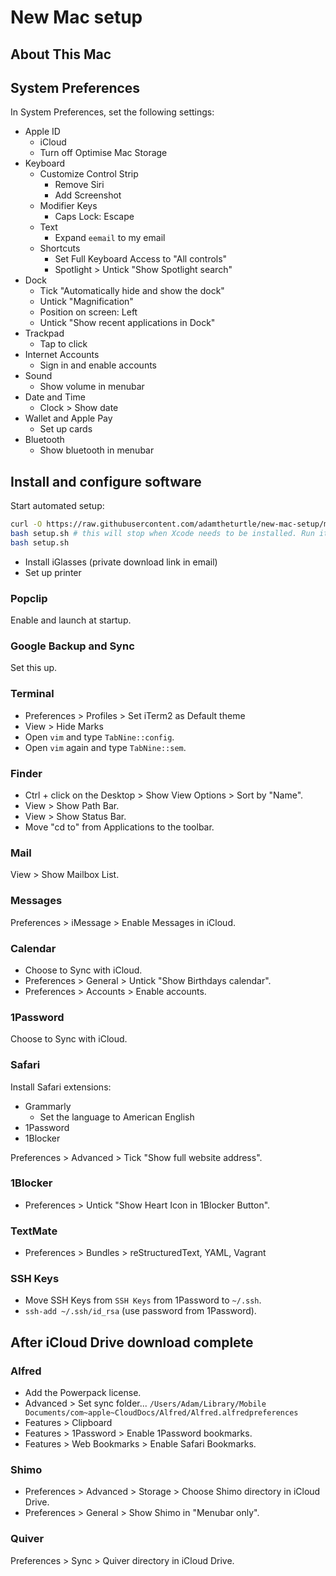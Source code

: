 # New Mac setup

## About This Mac

## System Preferences

In System Preferences, set the following settings:

* Apple ID
    * iCloud
    * Turn off Optimise Mac Storage
* Keyboard
    * Customize Control Strip
        * Remove Siri
        * Add Screenshot
    * Modifier Keys
        * Caps Lock: Escape
    * Text
        * Expand `eemail` to my email
    * Shortcuts
        * Set Full Keyboard Access to "All controls"
        * Spotlight > Untick "Show Spotlight search"
* Dock
    * Tick "Automatically hide and show the dock"
    * Untick "Magnification"
    * Position on screen: Left
    * Untick "Show recent applications in Dock"
* Trackpad
    * Tap to click
* Internet Accounts
    * Sign in and enable accounts
* Sound
    * Show volume in menubar
* Date and Time
    * Clock > Show date
* Wallet and Apple Pay
    * Set up cards
* Bluetooth
    * Show bluetooth in menubar


## Install and configure software

Start automated setup:

```bash
curl -O https://raw.githubusercontent.com/adamtheturtle/new-mac-setup/master/setup.sh
bash setup.sh # this will stop when Xcode needs to be installed. Run it again after that:
bash setup.sh
```

* Install iGlasses (private download link in email)
* Set up printer

### Popclip

Enable and launch at startup.

### Google Backup and Sync

Set this up.

### Terminal

* Preferences > Profiles > Set iTerm2 as Default theme
* View > Hide Marks
* Open `vim` and type `TabNine::config`.
* Open `vim` again and type `TabNine::sem`.

### Finder

* Ctrl + click on the Desktop > Show View Options > Sort by "Name".
* View > Show Path Bar.
* View > Show Status Bar.
* Move "cd to" from Applications to the toolbar.

### Mail

View > Show Mailbox List.

### Messages

Preferences > iMessage > Enable Messages in iCloud.

### Calendar

* Choose to Sync with iCloud.
* Preferences > General > Untick "Show Birthdays calendar".
* Preferences > Accounts > Enable accounts.

### 1Password

Choose to Sync with iCloud.

### Safari

Install Safari extensions:

* Grammarly
    * Set the language to American English
* 1Password
* 1Blocker

Preferences > Advanced > Tick "Show full website address".

### 1Blocker

* Preferences > Untick "Show Heart Icon in 1Blocker Button".

### TextMate

* Preferences > Bundles > reStructuredText, YAML, Vagrant

### SSH Keys

* Move SSH Keys from `SSH Keys` from 1Password to `~/.ssh`.
* `ssh-add ~/.ssh/id_rsa` (use password from 1Password).

## After iCloud Drive download complete

### Alfred

* Add the Powerpack license.
* Advanced > Set sync folder... `/Users/Adam/Library/Mobile Documents/com~apple~CloudDocs/Alfred/Alfred.alfredpreferences`
* Features > Clipboard
* Features > 1Password > Enable 1Password bookmarks.
* Features > Web Bookmarks > Enable Safari Bookmarks.

### Shimo

* Preferences > Advanced > Storage > Choose Shimo directory in iCloud Drive.
* Preferences > General > Show Shimo in "Menubar only".

### Quiver

Preferences > Sync > Quiver directory in iCloud Drive.
